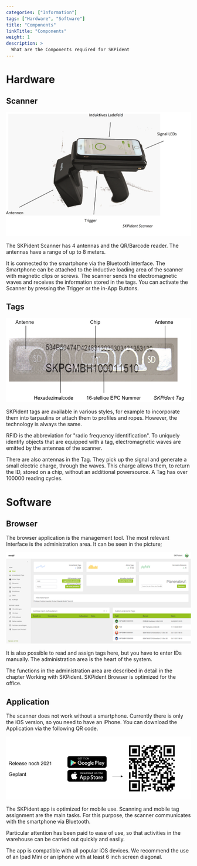 ```yaml
---
categories: ["Information"]
tags: ["Hardware", "Software"]
title: "Components"
linkTitle: "Components"
weight: 1
description: >
  What are the Components required for SKPident
---
```




# Hardware

## Scanner

![Image](<scanner.png>)

The SKPident Scanner has 4 antennas and the QR/Barcode reader. The
antennas have a range of up to 8 meters.

It is connected to the smartphone via the Bluetooth interface. The Smartphone
can be attached to the inductive loading area of the scanner with magnetic clips or
screws. 
The scanner sends the electromagnetic waves and receives the
information stored in the tags. You can activate the Scanner by pressing the
Trigger or the in-App Buttons.

## Tags

![Image](<tag.png>)

SKPident tags are available in various styles, for example to incorporate them into
tarpaulins or attach them to profiles and ropes. However, the technology is always
the same.

RFID is the abbreviation for "radio frequency identification". To uniquely identify
objects that are equipped with a tag, electromagnetic waves are emitted by the
antennas of the scanner.

There are also antennas in the Tag. They pick up the signal and generate a small
electric charge, through the waves. This charge allows them, to return the ID,
stored on a chip, without an additional powersource. A Tag has over 100000
reading cycles.

# Software

## Browser

The browser application is the management tool. The most relevant Interface is
the administration area. It can be seen in the picture; 

![Image](<browser.png>)

It is also possible to read and assign tags here, but you have to enter IDs manually.
The administration area is the heart of the system. 

The functions in the administration area are described in detail in the chapter Working with SKPident.
SKPident Browser is optimized for the office.

## Application

The scanner does not work without a smartphone. Currently there is only the iOS
version, so you need to have an iPhone. You can download the Application via the
following QR code.

![Image](<QRapp.png>)

The SKPident app is optimized for mobile use. Scanning and mobile tag
assignment are the main tasks. For this purpose, the scanner communicates with
the smartphone via Bluetooth.

Particular attention has been paid to ease of use, so that activities in the warehouse can be carried out quickly and easily.

The app is compatible with all popular iOS devices.
We recommend the use of an Ipad Mini or an iphone with at least 6 inch screen
diagonal.
